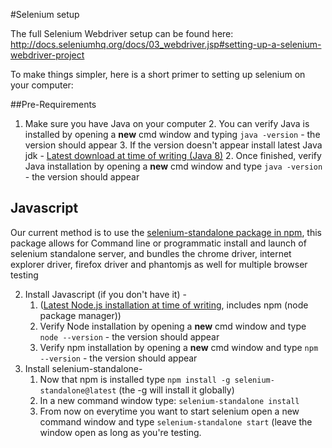  


#Selenium setup

The full Selenium Webdriver setup can be found here:
http://docs.seleniumhq.org/docs/03_webdriver.jsp#setting-up-a-selenium-webdriver-project

To make things simpler, here is a short primer to setting up selenium on your computer:

##Pre-Requirements

1. Make sure you have Java on your computer
	2. You can verify Java is installed by opening a **new** cmd window and typing `java -version` - the version should appear
	3. If the version doesn't appear install latest  Java jdk -  [Latest download at time of writing  (Java 8)](http://www.oracle.com/technetwork/java/javase/downloads/jdk8-downloads-2133151.html)
    2. Once finished, verify Java installation by opening a **new** cmd window and type `java -version` - the version should appear


## Javascript

Our current method is to use the [selenium-standalone package in npm]([https://www.npmjs.com/package/selenium-standalone), this package allows for Command line or programmatic install and launch of selenium standalone server, and bundles the chrome driver, internet explorer driver, firefox driver and phantomjs as well for multiple browser testing

2. Install Javascript (if you don't have it) -
    1. ([Latest Node.js installation at time of writing](https://nodejs.org/),   includes npm (node package manager))
    2. Verify Node installation by opening a **new** cmd window and type `node --version` - the version should appear
    3. Verify npm installation by opening a **new** cmd window and type `npm --version` - the version should appear
3. Install selenium-standalone-
    1. Now that npm is installed type `npm install -g selenium-standalone@latest` (the -g will install it globally)
    2. In a new command window type: `selenium-standalone install`
    3. From now on everytime you want to start selenium open a new command window and type `selenium-standalone start`  (leave the window open as long as you're testing.

